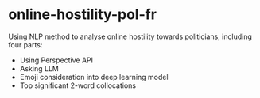 # online-hostility-pol-fr
Using NLP method to analyse online hostility towards politicians, including four parts:
- Using Perspective API 
- Asking LLM
- Emoji consideration into deep learning model
- Top significant 2-word collocations
